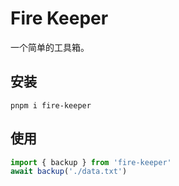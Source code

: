 # Fire Keeper

一个简单的工具箱。

## 安装

```shell
pnpm i fire-keeper
```

## 使用

```typescript
import { backup } from 'fire-keeper'
await backup('./data.txt')
```
